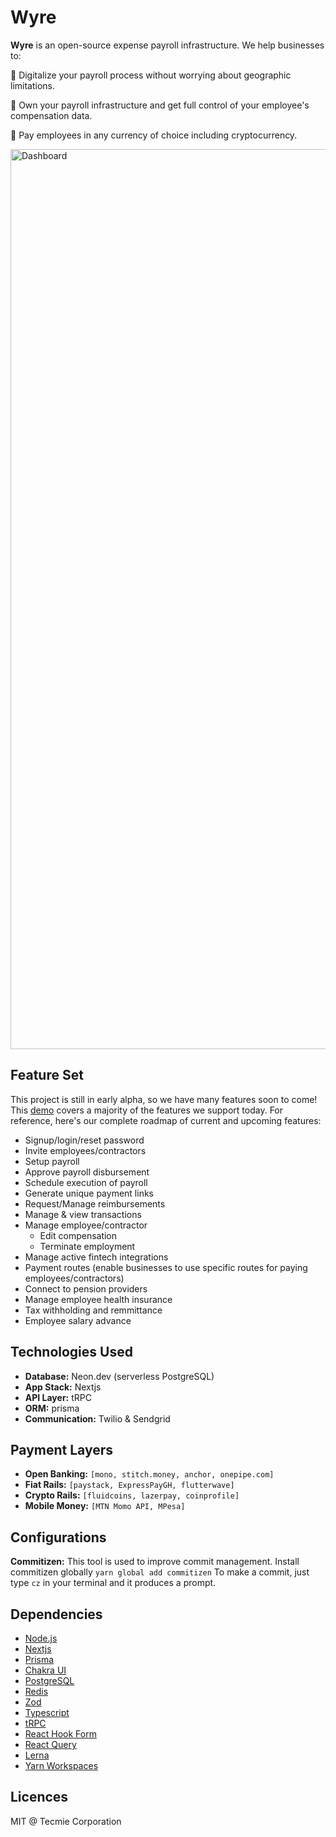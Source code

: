 # Wyre

**Wyre** is an open-source expense payroll infrastructure. We help businesses to:

🚀 Digitalize your payroll process without worrying about geographic limitations.

🔖 Own your payroll infrastructure and get full control of your employee's compensation data.

💅 Pay employees in any currency of choice including cryptocurrency.

<img width="1440" alt="Dashboard" src="https://user-images.githubusercontent.com/80969653/224554162-916aca6c-a55d-4fa4-a481-2ab109ac60ac.png">

## Feature Set

This project is still in early alpha, so we have many features soon to come! This [demo](https://www.figma.com/proto/AfwBeFCb2WTCq8MLmfh37W/Wyre---UPDATED-%E2%9A%A0%EF%B8%8F%F0%9F%9A%A9?page-id=615%3A13922&node-id=615%3A19018&viewport=73%2C-806%2C0.24&scaling=scale-down&starting-point-node-id=615%3A19018&show-proto-sidebar=1) covers a majority of the features we support today. For reference, here's our complete roadmap of current and upcoming features:

- Signup/login/reset password
- Invite employees/contractors
- Setup payroll
- Approve payroll disbursement
- Schedule execution of payroll
- Generate unique payment links
- Request/Manage reimbursements
- Manage & view transactions
- Manage employee/contractor
  - Edit compensation
  - Terminate employment
- Manage active fintech integrations
- Payment routes (enable businesses to use specific routes for paying employees/contractors)
- Connect to pension providers
- Manage employee health insurance
- Tax withholding and remmittance
- Employee salary advance

## Technologies Used

- **Database:** Neon.dev (serverless PostgreSQL)
- **App Stack:** Nextjs
- **API Layer:** tRPC
- **ORM:** prisma
- **Communication:** Twilio & Sendgrid

## Payment Layers

- **Open Banking:** `[mono, stitch.money, anchor, onepipe.com]`
- **Fiat Rails:** `[paystack, ExpressPayGH, flutterwave]`
- **Crypto Rails:** `[fluidcoins, lazerpay, coinprofile]`
- **Mobile Money:** `[MTN Momo API, MPesa]`

## Configurations

**Commitizen:**
This tool is used to improve commit management. Install commitizen globally `yarn global add commitizen`
To make a commit, just type `cz` in your terminal and it produces a prompt.

## Dependencies

- [Node.js](https://nodejs.org/en/)
- [Nextjs](https://nextjs.org/)
- [Prisma](https://www.prisma.io/)
- [Chakra UI](https://chakra-ui.com/)
- [PostgreSQL](https://www.postgresql.org/)
- [Redis](https://redis.io/)
- [Zod](https://zod.dev/)
- [Typescript](https://www.typescriptlang.org/)
- [tRPC](https://trpc.io/)
- [React Hook Form](https://react-hook-form.com/)
- [React Query](https://react-query.tanstack.com/)
- [Lerna](https://lerna.js.org/)
- [Yarn Workspaces](https://classic.yarnpkg.com/en/docs/workspaces/)

## Licences

MIT @ Tecmie Corporation
